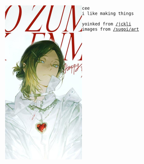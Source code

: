 <p float="left"> <img src="images/17.jpg" width="250" align="left"><p float="left"> <samp>cee<br>i like making things<br><br>yoinked from <a href="https://github.com/jckli">/jckli</a><br>images from <a href="https://github.com/sugoiart/art">/sugoi/art</a> </samp></p></p>